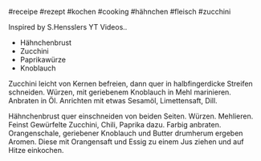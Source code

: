 

#receipe #rezept #kochen #cooking #hähnchen #fleisch #zucchini


Inspired by S.Hensslers YT Videos..

- Hähnchenbrust
- Zucchini
- Paprikawürze
- Knoblauch

Zucchini leicht von Kernen befreien, dann quer in halbfingerdicke Streifen schneiden.
Würzen, mit geriebenem Knoblauch in Mehl marinieren.
Anbraten in Öl.
Anrichten mit etwas Sesamöl, Limettensaft, Dill.

Hähnchenbrust quer einschneiden von beiden Seiten. Würzen. Mehlieren. Feinst Gewürfelte Zucchini, Chili, Paprika dazu. Farbig anbraten. Orangenschale, geriebener Knoblauch und Butter drumherum ergeben Aromen. Diese mit Orangensaft und Essig zu einem Jus ziehen und auf Hitze einkochen.
